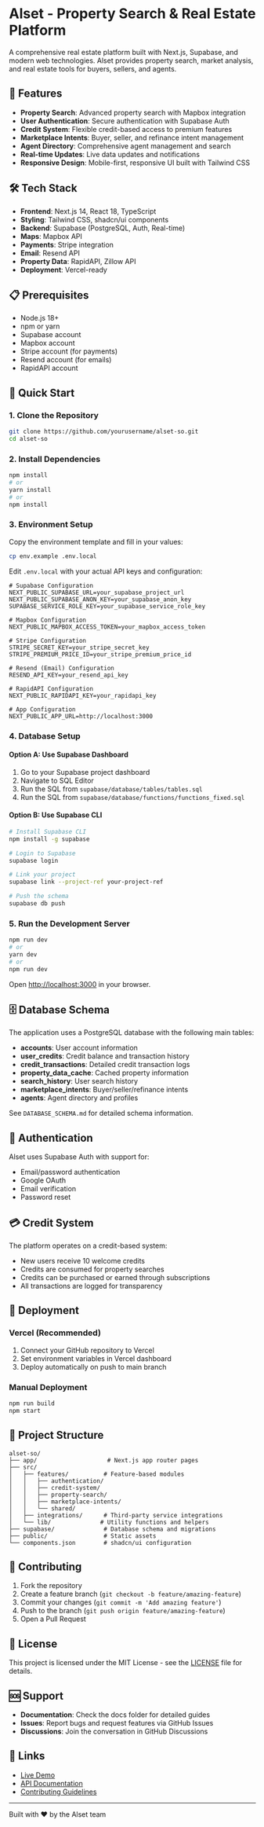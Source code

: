 # Alset - Property Search & Real Estate Platform

A comprehensive real estate platform built with Next.js, Supabase, and modern web technologies. Alset provides property search, market analysis, and real estate tools for buyers, sellers, and agents.

## 🚀 Features

- **Property Search**: Advanced property search with Mapbox integration
- **User Authentication**: Secure authentication with Supabase Auth
- **Credit System**: Flexible credit-based access to premium features
- **Marketplace Intents**: Buyer, seller, and refinance intent management
- **Agent Directory**: Comprehensive agent management and search
- **Real-time Updates**: Live data updates and notifications
- **Responsive Design**: Mobile-first, responsive UI built with Tailwind CSS

## 🛠️ Tech Stack

- **Frontend**: Next.js 14, React 18, TypeScript
- **Styling**: Tailwind CSS, shadcn/ui components
- **Backend**: Supabase (PostgreSQL, Auth, Real-time)
- **Maps**: Mapbox API
- **Payments**: Stripe integration
- **Email**: Resend API
- **Property Data**: RapidAPI, Zillow API
- **Deployment**: Vercel-ready

## 📋 Prerequisites

- Node.js 18+ 
- npm or yarn
- Supabase account
- Mapbox account
- Stripe account (for payments)
- Resend account (for emails)
- RapidAPI account

## 🚀 Quick Start

### 1. Clone the Repository

```bash
git clone https://github.com/yourusername/alset-so.git
cd alset-so
```

### 2. Install Dependencies

```bash
npm install
# or
yarn install
# or
npm install
```

### 3. Environment Setup

Copy the environment template and fill in your values:

```bash
cp env.example .env.local
```

Edit `.env.local` with your actual API keys and configuration:

```env
# Supabase Configuration
NEXT_PUBLIC_SUPABASE_URL=your_supabase_project_url
NEXT_PUBLIC_SUPABASE_ANON_KEY=your_supabase_anon_key
SUPABASE_SERVICE_ROLE_KEY=your_supabase_service_role_key

# Mapbox Configuration
NEXT_PUBLIC_MAPBOX_ACCESS_TOKEN=your_mapbox_access_token

# Stripe Configuration
STRIPE_SECRET_KEY=your_stripe_secret_key
STRIPE_PREMIUM_PRICE_ID=your_stripe_premium_price_id

# Resend (Email) Configuration
RESEND_API_KEY=your_resend_api_key

# RapidAPI Configuration
NEXT_PUBLIC_RAPIDAPI_KEY=your_rapidapi_key

# App Configuration
NEXT_PUBLIC_APP_URL=http://localhost:3000
```

### 4. Database Setup

#### Option A: Use Supabase Dashboard
1. Go to your Supabase project dashboard
2. Navigate to SQL Editor
3. Run the SQL from `supabase/database/tables/tables.sql`
4. Run the SQL from `supabase/database/functions/functions_fixed.sql`

#### Option B: Use Supabase CLI
```bash
# Install Supabase CLI
npm install -g supabase

# Login to Supabase
supabase login

# Link your project
supabase link --project-ref your-project-ref

# Push the schema
supabase db push
```

### 5. Run the Development Server

```bash
npm run dev
# or
yarn dev
# or
npm run dev
```

Open [http://localhost:3000](http://localhost:3000) in your browser.

## 🗄️ Database Schema

The application uses a PostgreSQL database with the following main tables:

- **accounts**: User account information
- **user_credits**: Credit balance and transaction history
- **credit_transactions**: Detailed credit transaction logs
- **property_data_cache**: Cached property information
- **search_history**: User search history
- **marketplace_intents**: Buyer/seller/refinance intents
- **agents**: Agent directory and profiles

See `DATABASE_SCHEMA.md` for detailed schema information.

## 🔐 Authentication

Alset uses Supabase Auth with support for:
- Email/password authentication
- Google OAuth
- Email verification
- Password reset

## 💳 Credit System

The platform operates on a credit-based system:
- New users receive 10 welcome credits
- Credits are consumed for property searches
- Credits can be purchased or earned through subscriptions
- All transactions are logged for transparency

## 🚀 Deployment

### Vercel (Recommended)

1. Connect your GitHub repository to Vercel
2. Set environment variables in Vercel dashboard
3. Deploy automatically on push to main branch

### Manual Deployment

```bash
npm run build
npm start
```

## 📁 Project Structure

```
alset-so/
├── app/                    # Next.js app router pages
├── src/
│   ├── features/          # Feature-based modules
│   │   ├── authentication/
│   │   ├── credit-system/
│   │   ├── property-search/
│   │   ├── marketplace-intents/
│   │   └── shared/
│   ├── integrations/      # Third-party service integrations
│   └── lib/              # Utility functions and helpers
├── supabase/              # Database schema and migrations
├── public/                # Static assets
└── components.json        # shadcn/ui configuration
```

## 🤝 Contributing

1. Fork the repository
2. Create a feature branch (`git checkout -b feature/amazing-feature`)
3. Commit your changes (`git commit -m 'Add amazing feature'`)
4. Push to the branch (`git push origin feature/amazing-feature`)
5. Open a Pull Request

## 📝 License

This project is licensed under the MIT License - see the [LICENSE](LICENSE) file for details.

## 🆘 Support

- **Documentation**: Check the docs folder for detailed guides
- **Issues**: Report bugs and request features via GitHub Issues
- **Discussions**: Join the conversation in GitHub Discussions

## 🔗 Links

- [Live Demo](https://your-domain.com)
- [API Documentation](https://your-domain.com/api/docs)
- [Contributing Guidelines](CONTRIBUTING.md)

---

Built with ❤️ by the Alset team

